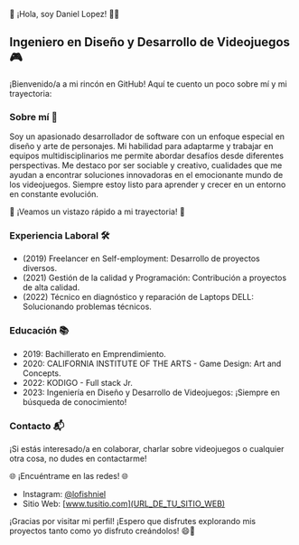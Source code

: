 👋 ¡Hola, soy Daniel Lopez! 👨‍💻

## Ingeniero en Diseño y Desarrollo de Videojuegos 🎮

¡Bienvenido/a a mi rincón en GitHub! Aquí te cuento un poco sobre mí y mi trayectoria:

### Sobre mí 🙌

Soy un apasionado desarrollador de software con un enfoque especial en diseño y arte de personajes. Mi habilidad para adaptarme y trabajar en equipos multidisciplinarios me permite abordar desafíos desde diferentes perspectivas. Me destaco por ser sociable y creativo, cualidades que me ayudan a encontrar soluciones innovadoras en el emocionante mundo de los videojuegos. Siempre estoy listo para aprender y crecer en un entorno en constante evolución.

🚀 ¡Veamos un vistazo rápido a mi trayectoria! 🚀

### Experiencia Laboral 🛠️

- (2019) Freelancer en Self-employment: Desarrollo de proyectos diversos.
- (2021) Gestión de la calidad y Programación: Contribución a proyectos de alta calidad.
- (2022) Técnico en diagnóstico y reparación de Laptops DELL: Solucionando problemas técnicos.

### Educación 📚

- 2019: Bachillerato en Emprendimiento.
- 2020: CALIFORNIA INSTITUTE OF THE ARTS - Game Design: Art and Concepts.
- 2022: KODIGO - Full stack Jr.
- 2023: Ingeniería en Diseño y Desarrollo de Videojuegos: ¡Siempre en búsqueda de conocimiento!

### Contacto 📬

¡Si estás interesado/a en colaborar, charlar sobre videojuegos o cualquier otra cosa, no dudes en contactarme!

🌐 ¡Encuéntrame en las redes! 🌐

- Instagram: [@lofishniel]([@lofishniel](https://www.instagram.com/lofishniel/))
- Sitio Web: [www.tusitio.com](URL_DE_TU_SITIO_WEB)

¡Gracias por visitar mi perfil! ¡Espero que disfrutes explorando mis proyectos tanto como yo disfruto creándolos! 😄🎉
